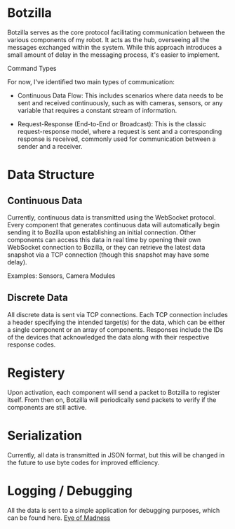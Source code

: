 # Botzilla
Botzilla serves as the core protocol facilitating communication between the various components of my robot. It acts as the hub, overseeing all the messages exchanged within the system. While this approach introduces a small amount of delay in the messaging process, it's easier to implement.

Command Types

For now, I've identified two main types of communication:

- Continuous Data Flow:
This includes scenarios where data needs to be sent and received continuously, such as with cameras, sensors, or any variable that requires a constant stream of information.

- Request-Response (End-to-End or Broadcast):
This is the classic request-response model, where a request is sent and a corresponding response is received, commonly used for communication between a sender and a receiver.

# Data Structure

## Continuous Data
Currently, continuous data is transmitted using the WebSocket protocol. Every component that generates continuous data will automatically begin sending it to Bozilla upon establishing an initial connection. Other components can access this data in real time by opening their own WebSocket connection to Bozilla, or they can retrieve the latest data snapshot via a TCP connection (though this snapshot may have some delay).

Examples: Sensors, Camera Modules

## Discrete Data
All discrete data is sent via TCP connections. Each TCP connection includes a header specifying the intended target(s) for the data, which can be either a single component or an array of components. Responses include the IDs of the devices that acknowledged the data along with their respective response codes.


# Registery
Upon activation, each component will send a packet to Botzilla to register itself. From then on, Botzilla will periodically send packets to verify if the components are still active.

# Serialization
Currently, all data is transmitted in JSON format, but this will be changed in the future to use byte codes for improved efficiency.

# Logging / Debugging
All the data is sent to a simple application for debugging purposes, which can be found here.
<a href="https://github.com/rima1881/Eye-of-Madness">Eye of Madness</a>